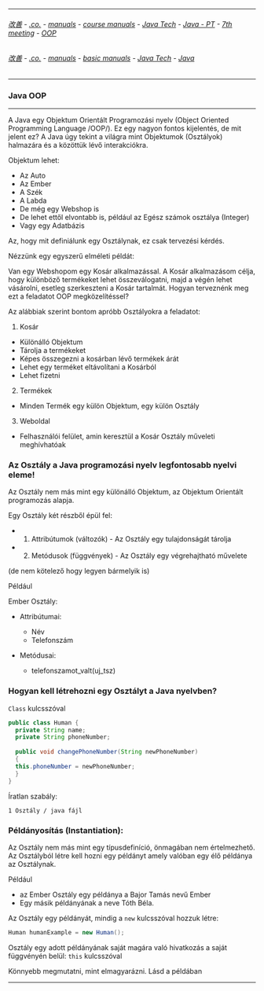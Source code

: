 
---

###### [改善](https://github.com/ttltrk/0C/blob/master/README.MD) - [.co.](https://github.com/ttltrk/PRG/blob/master/CODING.MD) - [manuals](https://github.com/ttltrk/PRG/blob/master/MAN.MD) - [course manuals](https://github.com/ttltrk/PRG/blob/master/COUR_MAN.MD) - [Java Tech](https://github.com/ttltrk/PRG/blob/master/JAVA/DOC/CM/JT.MD) - [Java - PT](https://github.com/ttltrk/PRG/blob/master/JAVA/DOC/BJM/TOMI/JJ.MD) - [7th meeting](https://github.com/ttltrk/PRG/blob/master/JAVA/DOC/BJM/TOMI/07/07.MD) - [OOP](https://github.com/ttltrk/PRG/blob/master/JAVA/DOC/BJM/TOMI/07/OOP/OOP.MD)

###### [改善](https://github.com/ttltrk/0C/blob/master/README.MD) - [.co.](https://github.com/ttltrk/PRG/blob/master/CODING.MD) - [manuals](https://github.com/ttltrk/PRG/blob/master/MAN.MD) - [basic manuals](https://github.com/ttltrk/PRG/blob/master/MANUALS.MD) - [Java Tech](https://github.com/ttltrk/PRG/blob/master/JAVA/DOC/JT/JT.MD) - [Java](https://github.com/ttltrk/PRG/blob/master/JAVA/DOC/OJM/OJM.MD)

---

### Java OOP

---

A Java egy Objektum Orientált Programozási nyelv (Object Oriented Programming Language /OOP/). 
Ez egy nagyon fontos kijelentés, de mit jelent ez?
A Java úgy tekint a világra mint Objektumok (Osztályok) halmazára és a közöttük lévő interakciókra.

Objektum lehet:
* Az Auto
* Az Ember
* A Szék
* A Labda
* De még egy Webshop is
* De lehet ettől elvontabb is, például az Egész számok osztálya (Integer)
* Vagy egy Adatbázis

Az, hogy mit definiálunk egy Osztálynak, ez csak tervezési kérdés.

Nézzünk egy egyszerű elméleti példát:

Van egy Webshopom egy Kosár alkalmazással. A Kosár alkalmazásom célja, hogy különböző termékeket lehet összeválogatni, majd a végén lehet vásárolni, esetleg szerkeszteni a Kosár tartalmát. Hogyan terveznénk meg ezt a feladatot OOP megközelítéssel?

Az alábbiak szerint bontom apróbb Osztályokra a feladatot:

1. Kosár
  * Különálló Objektum
  * Tárolja a termékeket
  * Képes összegezni a kosárban lévő termékek árát
  * Lehet egy terméket eltávolítani a Kosárból
  * Lehet fizetni
  
2. Termékek
  * Minden Termék egy külön Objektum, egy külön Osztály
  
3. Weboldal
  * Felhasználói felület, amin keresztül a Kosár Osztály műveleti meghívhatóak

### Az Osztály a Java programozási nyelv legfontosabb nyelvi eleme! 

Az Osztály nem más mint egy különálló Objektum, az Objektum Orientált programozás alapja.

Egy Osztály két részből épül fel:
  * 1. Attribútumok (változók) - Az Osztály egy tulajdonságát tárolja
  * 2. Metódusok (függvények) - Az Osztály egy végrehajtható művelete

(de nem kötelező hogy legyen bármelyik is)

Például

Ember Osztály:

- Attribútumai:
  * Név
  * Telefonszám
  
- Metódusai:
  * telefonszamot_valt(uj_tsz)

### Hogyan kell létrehozni egy Osztályt a Java nyelvben?

```Class``` kulcsszóval 

```java
public class Human { 
  private String name; 
  private String phoneNumber;
  
  public void changePhoneNumber(String newPhoneNumber)
  { 
  this.phoneNumber = newPhoneNumber;
  }
}
```

Íratlan szabály:

```
1 Osztály / java fájl
```

### Példányosítás (Instantiation):

Az Osztály nem más mint egy típusdefiníció, önmagában nem értelmezhető. Az Osztályból létre kell hozni egy példányt amely valóban egy élő példánya az Osztálynak.

Például
  * az Ember Osztály egy példánya a Bajor Tamás nevű Ember
  * Egy másik példányának a neve Tóth Béla.

Az Osztály egy példányát, mindig a ```new``` kulcsszóval hozzuk létre:

```java
Human humanExample = new Human();
```

Osztály egy adott példányának saját magára való hivatkozás a saját függvényén belül:
```this``` kulcsszóval

Könnyebb megmutatni, mint elmagyarázni. Lásd a példában

---
